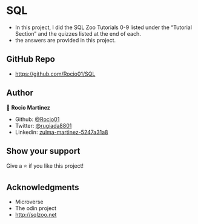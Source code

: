 # SQL

- In this project, I did the SQL Zoo Tutorials 0-9 listed under the “Tutorial Section” and the quizzes listed at the end of each. 
- the answers are provided in this project.

## GitHub Repo

-  https://github.com/Rocio01/SQL


## Author


👤 **Rocio Martinez**

- Github: [@Rocio01](https://github.com/Rocio01)
- Twitter: [@rugiada8801](https://twitter.com/rugiada8801)
- Linkedin: [zulma-martinez-5247a31a8](https://www.linkedin.com/in/zulma-martinez-5247a31a8/)


## Show your support

Give a ⭐️ if you like this project!

## Acknowledgments

- Microverse
- The odin project
- http://sqlzoo.net


